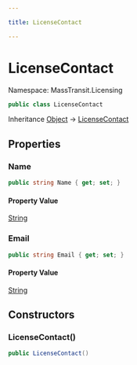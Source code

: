 ```yaml
---

title: LicenseContact

---
```


# LicenseContact

Namespace: MassTransit.Licensing

```csharp
public class LicenseContact
```

Inheritance [Object](https://learn.microsoft.com/en-us/dotnet/api/system.object) → [LicenseContact](../masstransit-licensing/licensecontact)

## Properties

### **Name**

```csharp
public string Name { get; set; }
```

#### Property Value

[String](https://learn.microsoft.com/en-us/dotnet/api/system.string)<br/>

### **Email**

```csharp
public string Email { get; set; }
```

#### Property Value

[String](https://learn.microsoft.com/en-us/dotnet/api/system.string)<br/>

## Constructors

### **LicenseContact()**

```csharp
public LicenseContact()
```
